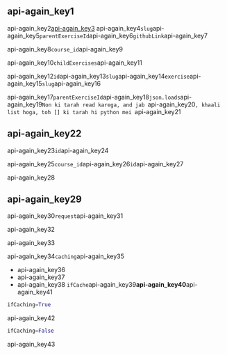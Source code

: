 ## api-again_key1
api-again_key2[api-again_key3](http://saral.navgurukul.org/api/courses/74/exercises)
api-again_key4`slug`api-again_key5`parentExerciseId`api-again_key6`githubLink`api-again_key7

api-again_key8`course_id`api-again_key9

api-again_key10`childExercises`api-again_key11

api-again_key12`id`api-again_key13`slug`api-again_key14`exercise`api-again_key15`slug`api-again_key16

api-again_key17`parentExerciseId`api-again_key18`json.loads`api-again_key19`Non
ki tarah read karega, and jab `api-again_key20`, khaali list hoga, toh [] ki tarah hi
python mei `api-again_key21

## api-again_key22
api-again_key23`id`api-again_key24

api-again_key25`course_id`api-again_key26`id`api-again_key27

api-again_key28

## api-again_key29
api-again_key30`request`api-again_key31

api-again_key32

api-again_key33

api-again_key34`caching`api-again_key35

- api-again_key36
- api-again_key37
- api-again_key38
`ifCache`api-again_key39**api-again_key40**api-again_key41

```python
ifCaching=True
```
api-again_key42

```python
ifCaching=False
```
api-again_key43